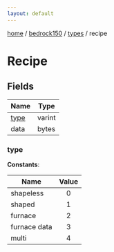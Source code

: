 ```yaml
---
layout: default
---
```


[home](/)  /  [bedrock150](/protocol/bedrock150)  /  [types](/protocol/bedrock150/types)  /  recipe

# Recipe

## Fields

Name | Type
---|---
[type](#type) | varint
data | bytes

### type

**Constants**:

Name | Value
---|:---:
shapeless | 0
shaped | 1
furnace | 2
furnace data | 3
multi | 4
